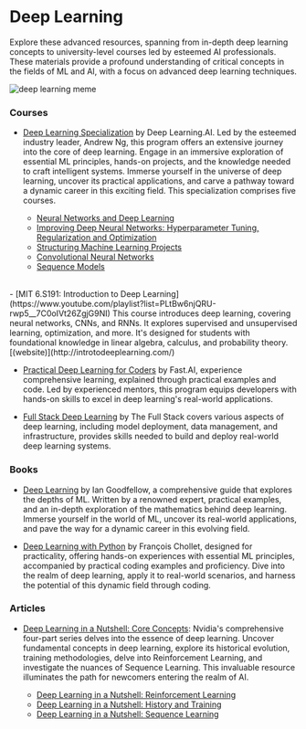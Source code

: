 # Deep Learning

Explore these advanced resources, spanning from in-depth deep learning concepts to university-level courses led by esteemed AI professionals. These materials provide a profound understanding of critical concepts in the fields of ML and AI, with a focus on advanced deep learning techniques.

  <img src="/assets/images/memes/dlMeme.png" alt="deep learning meme" />

### Courses

- [Deep Learning Specialization](https://www.deeplearning.ai/courses/deep-learning-specialization/) by Deep Learning.AI. Led by the esteemed industry leader, Andrew Ng, this program offers an extensive journey into the core of deep learning. Engage in an immersive exploration of essential ML principles, hands-on projects, and the knowledge needed to craft intelligent systems. Immerse yourself in the universe of deep learning, uncover its practical applications, and carve a pathway toward a dynamic career in this exciting field. This specialization comprises five courses.

  - [Neural Networks and Deep Learning](https://www.coursera.org/learn/neural-networks-deep-learning?specialization=deep-learning)
  - [Improving Deep Neural Networks: Hyperparameter Tuning, Regularization and Optimization](https://www.coursera.org/learn/deep-neural-network?specialization=deep-learning)
  - [Structuring Machine Learning Projects](https://www.coursera.org/learn/machine-learning-projects?specialization=deep-learning)
  - [Convolutional Neural Networks](https://www.coursera.org/learn/convolutional-neural-networks?specialization=deep-learning)
  - [Sequence Models](https://www.coursera.org/learn/nlp-sequence-models?specialization=deep-learning)

<br/>
- [MIT 6.S191: Introduction to Deep Learning](https://www.youtube.com/playlist?list=PLtBw6njQRU-rwp5__7C0oIVt26ZgjG9NI) This course introduces deep learning, covering neural networks, CNNs, and RNNs. It explores supervised and unsupervised learning, optimization, and more. It's designed for students with foundational knowledge in linear algebra, calculus, and probability theory. [(website)](http://introtodeeplearning.com/)

- [Practical Deep Learning for Coders](https://course.fast.ai/) by Fast.AI, experience comprehensive learning, explained through practical examples and code. Led by experienced mentors, this program equips developers with hands-on skills to excel in deep learning's real-world applications.

- [Full Stack Deep Learning](https://fullstackdeeplearning.com/course/2022/) by The Full Stack covers various aspects of deep learning, including model deployment, data management, and infrastructure, provides skills needed to build and deploy real-world deep learning systems.

### Books

- [Deep Learning](https://www.deeplearningbook.org/) by Ian Goodfellow, a comprehensive guide that explores the depths of ML. Written by a renowned expert, practical examples, and an in-depth exploration of the mathematics behind deep learning. Immerse yourself in the world of ML, uncover its real-world applications, and pave the way for a dynamic career in this evolving field.

- [Deep Learning with Python](https://www.goodreads.com/en/book/show/33986067) by François Chollet, designed for practicality, offering hands-on experiences with essential ML principles, accompanied by practical coding examples and proficiency. Dive into the realm of deep learning, apply it to real-world scenarios, and harness the potential of this dynamic field through coding.

### Articles

- [Deep Learning in a Nutshell: Core Concepts](https://developer.nvidia.com/blog/deep-learning-nutshell-core-concepts/): Nvidia's comprehensive four-part series delves into the essence of deep learning. Uncover fundamental concepts in deep learning, explore its historical evolution, training methodologies, delve into Reinforcement Learning, and investigate the nuances of Sequence Learning. This invaluable resource illuminates the path for newcomers entering the realm of AI.

  - [Deep Learning in a Nutshell: Reinforcement Learning](https://developer.nvidia.com/blog/deep-learning-nutshell-reinforcement-learning/)
  - [Deep Learning in a Nutshell: History and Training](https://developer.nvidia.com/blog/deep-learning-nutshell-history-training/)
  - [Deep Learning in a Nutshell: Sequence Learning](https://developer.nvidia.com/blog/deep-learning-nutshell-sequence-learning/)
